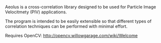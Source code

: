 Aeolus is a cross-correlation library designed to be used for Particle Image Velocitmety (PIV) applications.

The program is intended to be easily extensible so that different types of correlation techniques can be performed with minimal effort.

Requires OpenCV: http://opencv.willowgarage.com/wiki/Welcome
